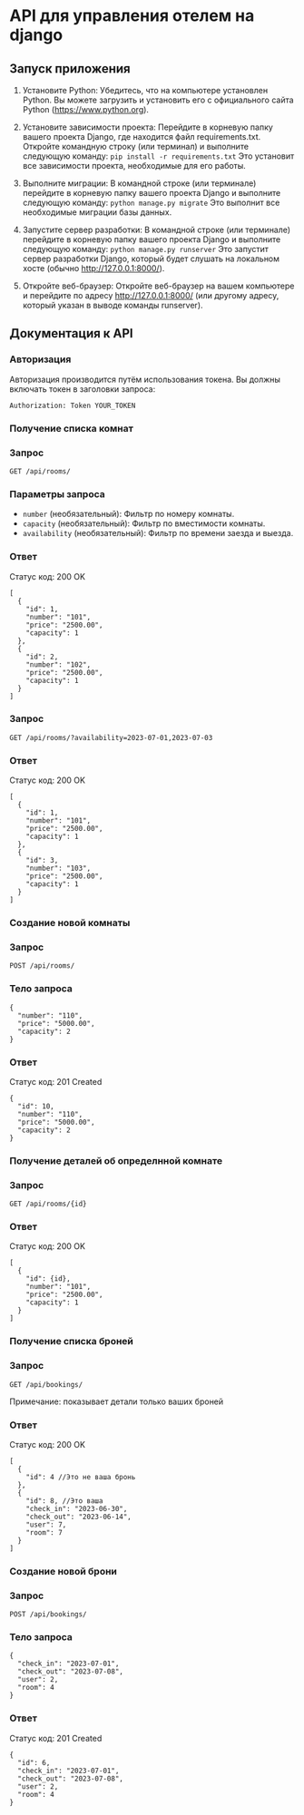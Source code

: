 # API для управления отелем на django

## Запуск приложения
1. Установите Python: Убедитесь, что на компьютере установлен Python. Вы можете загрузить и установить его с официального сайта Python (https://www.python.org).
2. Установите зависимости проекта: Перейдите в корневую папку вашего проекта Django, где находится файл requirements.txt. Откройте командную строку (или терминал) и выполните следующую команду:
`pip install -r requirements.txt`
Это установит все зависимости проекта, необходимые для его работы.

3. Выполните миграции: В командной строке (или терминале) перейдите в корневую папку вашего проекта Django и выполните следующую команду:
`python manage.py migrate`
Это выполнит все необходимые миграции базы данных.

4. Запустите сервер разработки: В командной строке (или терминале) перейдите в корневую папку вашего проекта Django и выполните следующую команду:
`python manage.py runserver`
Это запустит сервер разработки Django, который будет слушать на локальном хосте (обычно http://127.0.0.1:8000/).

5. Откройте веб-браузер: Откройте веб-браузер на вашем компьютере и перейдите по адресу http://127.0.0.1:8000/ (или другому адресу, который указан в выводе команды runserver).

## Документация к API

### Авторизация
Авторизация производится путём использования токена. Вы должны включать токен в заголовки запроса:

`Authorization: Token YOUR_TOKEN`

### Получение списка комнат
### Запрос

`GET /api/rooms/`

### Параметры запроса

- `number` (необязательный): Фильтр по номеру комнаты.
- `capacity` (необязательный): Фильтр по вместимости комнаты.
- `availability` (необязательный): Фильтр по времени заезда и выезда.

### Ответ

Статус код: 200 OK

```jsonc
[
  {
    "id": 1,
    "number": "101",
    "price": "2500.00",
    "capacity": 1
  },
  {
    "id": 2,
    "number": "102",
    "price": "2500.00",
    "capacity": 1
  }
]
```

### Запрос

`GET /api/rooms/?availability=2023-07-01,2023-07-03`

### Ответ

Статус код: 200 OK

```jsonc
[
  {
    "id": 1,
    "number": "101",
    "price": "2500.00",
    "capacity": 1
  },
  {
    "id": 3,
    "number": "103",
    "price": "2500.00",
    "capacity": 1
  }
]
```

### Создание новой комнаты
### Запрос

`POST /api/rooms/`

### Тело запроса
```jsonc
{
  "number": "110",
  "price": "5000.00",
  "capacity": 2
}
```

### Ответ

Статус код: 201 Created

```jsonc
{
  "id": 10,
  "number": "110",
  "price": "5000.00",
  "capacity": 2
}
```

### Получение деталей об определнной комнате
### Запрос

`GET /api/rooms/{id}`

### Ответ

Статус код: 200 OK

```jsonc
[
  {
    "id": {id},
    "number": "101",
    "price": "2500.00",
    "capacity": 1
  }
]
```

### Получение списка броней
### Запрос

`GET /api/bookings/`

Примечание: показывает детали только ваших броней 

### Ответ

Статус код: 200 OK

```jsonc
[
  {
    "id": 4 //Это не ваша бронь
  },
  {
    "id": 8, //Это ваша
    "check_in": "2023-06-30",
    "check_out": "2023-06-14",
    "user": 7,
    "room": 7
  }
]
```

### Создание новой брони
### Запрос

`POST /api/bookings/`

### Тело запроса
```jsonc
{
  "check_in": "2023-07-01",
  "check_out": "2023-07-08",
  "user": 2,
  "room": 4
}
```

### Ответ

Статус код: 201 Created

```jsonc
{
  "id": 6,
  "check_in": "2023-07-01",
  "check_out": "2023-07-08",
  "user": 2,
  "room": 4
}
```
